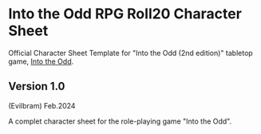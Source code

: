 # Into the Odd RPG Roll20 Character Sheet

Official Character Sheet Template for "Into the Odd (2nd edition)" tabletop game, [Into the Odd](https://www.les12singes.com/fantasy/199-into-the-odd-gamme-complete.html).

## Version 1.0

(Evilbram) Feb.2024

A complet character sheet for the role-playing game "Into the Odd".
